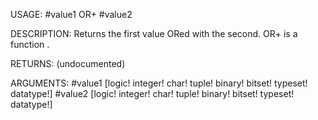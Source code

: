 USAGE:
     #value1 OR+ #value2

DESCRIPTION:
     Returns the first value ORed with the second.
     OR+ is a function .

RETURNS:
    (undocumented)

ARGUMENTS:
    #value1 [logic! integer! char! tuple! binary! bitset! typeset! datatype!]
    #value2 [logic! integer! char! tuple! binary! bitset! typeset! datatype!]
